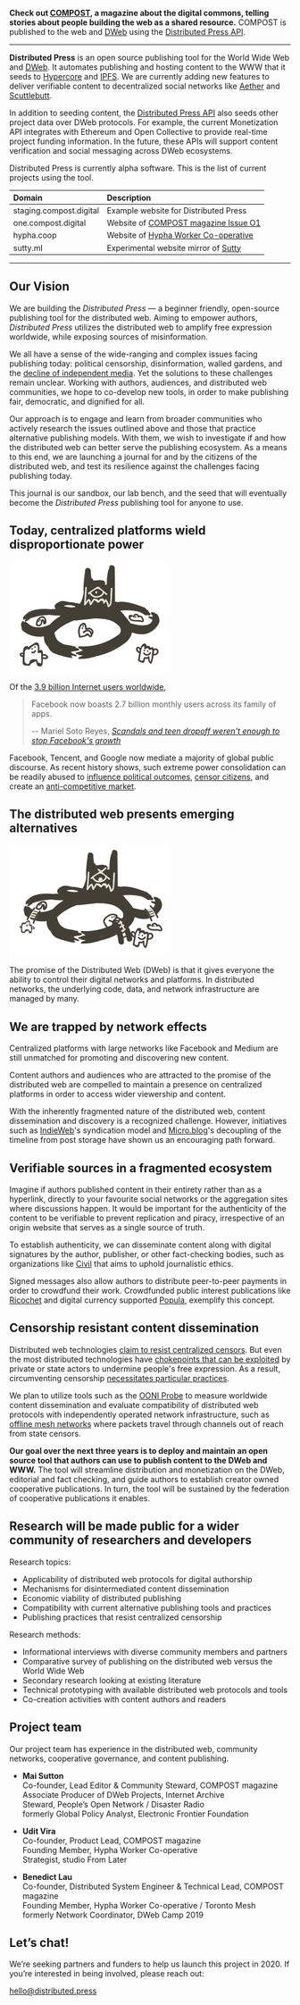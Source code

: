 **Check out [COMPOST](https://compost.digital), a magazine about the digital commons, telling stories about people building the web as a shared resource.** COMPOST is published to the web and [DWeb](https://getdweb.net) using the [Distributed Press API](https://github.com/hyphacoop/api.distributed.press).

---

**Distributed Press** is an open source publishing tool for the World Wide Web and [DWeb](https://getdweb.net). It automates publishing and hosting content to the WWW that it seeds to [Hypercore](https://hypercore-protocol.org/) and [IPFS](https://ipfs.io). We are currently adding new features to deliver verifiable content to decentralized social networks like [Aether](https://getaether.net/) and [Scuttlebutt](https://scuttlebutt.nz/).

In addition to seeding content, the [Distributed Press API](https://github.com/hyphacoop/api.distributed.press) also seeds other project data over DWeb protocols. For example, the current Monetization API integrates with Ethereum and Open Collective to provide real-time project funding information. In the future, these APIs will support content verification and social messaging across DWeb ecosystems.

Distributed Press is currently alpha software. This is the list of current projects using the tool.

| Domain                  | Description |
|:------------------------|:------------|
| staging.compost.digital | Example website for Distributed Press |
| one.compost.digital     | Website of [COMPOST magazine Issue O1](https://one.compost.digital) |
| hypha.coop              | Website of [Hypha Worker Co-operative](https://hypha.coop) |
| sutty.ml                | Experimental website mirror of [Sutty](https://sutty.nl/en/) |

---

## Our Vision

We are building the _Distributed Press_ — a beginner friendly, open-source publishing tool for the distributed web. Aiming to empower authors, _Distributed Press_ utilizes the distributed web to amplify free expression worldwide, while exposing sources of misinformation.

We all have a sense of the wide-ranging and complex issues facing publishing today: political censorship, disinformation, walled gardens, and the [decline of independent media][decline of independent media]. Yet the solutions to these challenges remain unclear. Working with authors, audiences, and distributed web communities, we hope to co-develop new tools, in order to make publishing fair, democratic, and dignified for all.

Our approach is to engage and learn from broader communities who actively research the issues outlined above and those that practice alternative publishing models. With them, we wish to investigate if and how the distributed web can better serve the publishing ecosystem. As a means to this end, we are launching a journal for and by the citizens of the distributed web, and test its resilience against the challenges facing publishing today.

This journal is our sandbox, our lab bench, and the seed that will eventually become the _Distributed Press_ publishing tool for anyone to use.

[decline of independent media]: https://www.cima.ned.org/publication/confronting-the-crisis-in-independent-media/

## Today, centralized platforms wield disproportionate power

![distributed-press-0](img/distributed-press-0.svg)

Of the [3.9 billion Internet users worldwide][3.9 billion Internet users worldwide],

>Facebook now boasts 2.7 billion monthly users across its family of apps.
>
> -- Mariel Soto Reyes, _[Scandals and teen dropoff weren't enough to stop Facebook's growth][Scandals and teen dropoff weren't enough to stop Facebook's growth]_

Facebook, Tencent, and Google now mediate a majority of global public discourse. As recent history shows, such extreme power consolidation can be readily abused to [influence political outcomes][influence political outcomes], [censor citizens][censor citizens], and create an [anti-competitive market][anti-competitive market].

[3.9 billion Internet users worldwide]: https://www.statista.com/topics/1145/internet-usage-worldwide/
[Scandals and teen dropoff weren't enough to stop Facebook's growth]: https://www.businessinsider.com/facebook-grew-monthly-average-users-in-q1-2019-4
[censor citizens]: https://citizenlab.ca/tag/wechat/
[influence political outcomes]: https://en.wikipedia.org/wiki/Facebook%E2%80%93Cambridge_Analytica_data_scandal
[anti-competitive market]: https://ec.europa.eu/commission/presscorner/detail/en/IP_19_1770

## The distributed web presents emerging alternatives

![distributed-press-1](img/distributed-press-1.svg)

The promise of the Distributed Web (DWeb) is that it gives everyone the ability to control their digital networks and platforms. In distributed networks, the underlying code, data, and network infrastructure are managed by many. 

## We are trapped by network effects

Centralized platforms with large networks like Facebook and Medium are still unmatched for promoting and discovering new content.

Content authors and audiences who are attracted to the promise of the distributed web are compelled to maintain a presence on centralized platforms in order to access wider viewership and content.

With the inherently fragmented nature of the distributed web, content dissemination and discovery is a recognized challenge. However, initiatives such as [IndieWeb][IndieWeb]'s syndication model and [Micro.blog][Micro.blog]'s decoupling of the timeline from post storage have shown us an encouraging path forward.

[IndieWeb]: https://indieweb.org
[Micro.blog]: https://micro.blog

## Verifiable sources in a fragmented ecosystem

Imagine if authors published content in their entirety rather than as a hyperlink, directly to your favourite social networks or the aggregation sites where discussions happen. It would be important for the authenticity of the content to be verifiable to prevent replication and piracy, irrespective of an origin website that serves as a single source of truth.

To establish authenticity, we can disseminate content along with digital signatures by the author, publisher, or other fact-checking bodies, such as organizations like [Civil][Civil] that aims to uphold journalistic ethics.

Signed messages also allow authors to distribute peer-to-peer payments in order to crowdfund their work. Crowdfunded public interest publications like [Ricochet][Ricochet] and digital currency supported [Popula][Popula], exemplify this concept.

[Civil]: https://civil.co
[Ricochet]: https://ricochet.media
[Popula]: https://popula.com

## Censorship resistant content dissemination

Distributed web technologies [claim to resist centralized censors][claim to resist centralized censors]. But even the most distributed technologies have [chokepoints that can be exploited][chokepoints that can be exploited] by private or state actors to undermine people's free expression. As a result, circumventing censorship [necessitates particular practices][necessitates particular practices].

We plan to utilize tools such as the [OONI Probe][OONI Probe] to measure worldwide content dissemination and evaluate compatibility of distributed web protocols with independently operated network infrastructure, such as [offline mesh networks][offline mesh networks] where packets travel through channels out of reach from state censors.

[claim to resist centralized censors]: https://ipfs.io/blog/24-uncensorable-wikipedia/
[chokepoints that can be exploited]: https://github.com/ipfs/ipfs/issues/419
[necessitates particular practices]: https://github.com/ipfs/notes/issues/281
[OONI Probe]: https://ooni.org/nettest/
[offline mesh networks]: https://edgeryders.eu/t/a-radically-new-internet-a-study-on-p2p-protocols-and-mesh-networks/9802

**Our goal over the next three years is to deploy and maintain an open source tool that authors can use to publish content to the DWeb and WWW.** The tool will streamline distribution and monetization on the DWeb, editorial and fact checking, and guide authors to establish creator owned cooperative publications. In turn, the tool will be sustained by the federation of cooperative publications it enables.


## Research will be made public for a wider community of researchers and developers

Research topics:
- Applicability of distributed web protocols for digital authorship
- Mechanisms for disintermediated content dissemination
- Economic viability of distributed publishing
- Compatibility with current alternative publishing tools and practices
- Publishing practices that resist centralized censorship

Research methods:
- Informational interviews with diverse community members and partners
- Comparative survey of publishing on the distributed web versus the World Wide Web
- Secondary research looking at existing literature
- Technical prototyping with available distributed web protocols and tools
- Co-creation activities with content authors and readers

## Project team
Our project team has experience in the distributed web, community networks, cooperative governance, and content publishing. 

- **Mai Sutton**  
Co-founder, Lead Editor & Community Steward, COMPOST magazine  
Associate Producer of DWeb Projects, Internet Archive  
Steward, People’s Open Network / Disaster Radio  
formerly Global Policy Analyst, Electronic Frontier Foundation  

- **Udit Vira**  
Co-founder, Product Lead, COMPOST magazine  
Founding Member, Hypha Worker Co-operative   
Strategist, studio From Later  

- **Benedict Lau**  
Co-founder, Distributed System Engineer & Technical Lead, COMPOST magazine      
Founding Member, Hypha Worker Co-operative / Toronto Mesh   
formerly Network Coordinator, DWeb Camp 2019  


## Let’s chat!
We’re seeking partners and funders to help us launch this project in 2020. If you’re interested in being involved, please reach out: 

[hello@distributed.press][hello@distributed.press]

[hello@distributed.press]: mailto:hello@distributed.press
